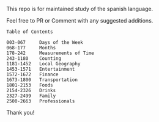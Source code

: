 This repo is for maintained study of the spanish language.

Feel free to PR or Comment with any suggested additions. 

```
Table of Contents

003-067     Days of the Week
068-177     Months
178-242     Measurements of Time
243-1180    Counting
1181-1452   Local Geography
1453-1571   Entertainment
1572-1672   Finance
1673-1800   Transportation
1801-2153   Foods
2154-2326   Drinks
2327-2499   Family
2500-2663   Professionals
```

Thank you!

